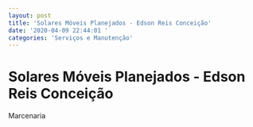 ```yaml
---
layout: post
title: 'Solares Móveis Planejados - Edson Reis Conceição'
date: '2020-04-09 22:44:01 '
categories: 'Serviços e Manutenção'
---
```


# Solares Móveis Planejados - Edson Reis Conceição

Marcenaria
